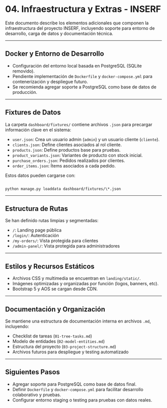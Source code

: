 # 04. Infraestructura y Extras - INSERF

Este documento describe los elementos adicionales que componen la infraestructura del proyecto INSERF, incluyendo soporte para entorno de desarrollo, carga de datos y documentación técnica.

---

## Docker y Entorno de Desarrollo

- Configuración del entorno local basada en PostgreSQL (SQLite removido).
- Pendiente implementación de `Dockerfile` y `docker-compose.yml` para contenerización y despliegue futuro.
- Se recomienda agregar soporte a PostgreSQL como base de datos de producción.

---

## Fixtures de Datos

La carpeta `dashboard/fixtures/` contiene archivos `.json` para precargar información clave en el sistema:

- `user.json`: Crea un usuario admin (`admin`) y un usuario cliente (`cliente`).
- `clients.json`: Define clientes asociados al rol cliente.
- `products.json`: Define productos base para pruebas.
- `product_variants.json`: Variantes de producto con stock inicial.
- `purchase_orders.json`: Pedidos realizados por clientes.
- `order_items.json`: Ítems asociados a cada pedido.

Estos datos pueden cargarse con:

```

python manage.py loaddata dashboard/fixtures/\*.json

```

---

## Estructura de Rutas

Se han definido rutas limpias y segmentadas:

- `/`: Landing page pública
- `/login/`: Autenticación
- `/my-orders/`: Vista protegida para clientes
- `/admin-panel/`: Vista protegida para administradores

---

## Estilos y Recursos Estáticos

- Archivos CSS y multimedia se encuentran en `landing/static/`.
- Imágenes optimizadas y organizadas por función (logos, banners, etc).
- Bootstrap 5 y AOS se cargan desde CDN.

---

## Documentación y Organización

Se mantiene una estructura de documentación interna en archivos `.md`, incluyendo:

- Checklist de tareas (`01-tree-tasks.md`)
- Modelo de entidades (`02-model-entities.md`)
- Estructura del proyecto (`03-project-structure.md`)
- Archivos futuros para despliegue y testing automatizado

---

## Siguientes Pasos

- Agregar soporte para PostgreSQL como base de datos final.
- Definir `Dockerfile` y `docker-compose.yml` para facilitar desarrollo colaborativo y pruebas.
- Configurar entorno staging o testing para pruebas con datos reales.